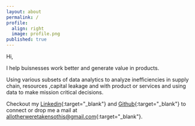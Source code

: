 ```yaml
---
layout: about
permalink: /
profile:
  align: right
  image: profile.png
published: true
---
```


Hi,

I help buisnesses work better and generate value in products.

Using various subsets of data analytics to analyze inefficiencies in supply chain, resources ,capital leakage and with product or services and using data to make mission critical decisions.

Checkout my [Linkedin](https://www.linkedin.com/in/shubham-tiwari-11aab4154/){:target="_blank"} and [Github](https://github.com/shubhamtiwari10){:target="_blank"} to connect or drop me a mail at [allotherweretakensothis@gmail.com](mailto:allotherweretakensothis@gmail.com){:target="_blank"}.

